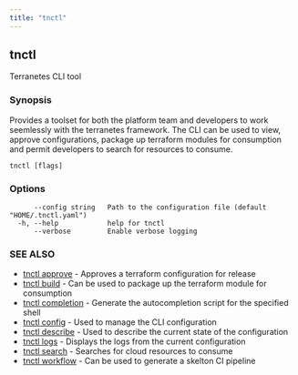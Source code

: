 ```yaml
---
title: "tnctl"
---
```

## tnctl

Terranetes CLI tool

### Synopsis

Provides a toolset for both the platform team and developers to work
seemlessly with the terranetes framework. The CLI can be used to view,
approve configurations, package up terraform modules for consumption and
permit developers to search for resources to consume.


```
tnctl [flags]
```

### Options

```
      --config string   Path to the configuration file (default "HOME/.tnctl.yaml")
  -h, --help            help for tnctl
      --verbose         Enable verbose logging
```

### SEE ALSO

* [tnctl approve](../tnctl_approve)	 - Approves a terraform configuration for release
* [tnctl build](../tnctl_build)	 - Can be used to package up the terraform module for consumption
* [tnctl completion](../tnctl_completion)	 - Generate the autocompletion script for the specified shell
* [tnctl config](../tnctl_config)	 - Used to manage the CLI configuration
* [tnctl describe](../tnctl_describe)	 - Used to describe the current state of the configuration
* [tnctl logs](../tnctl_logs)	 - Displays the logs from the current configuration
* [tnctl search](../tnctl_search)	 - Searches for cloud resources to consume
* [tnctl workflow](../tnctl_workflow)	 - Can be used to generate a skelton CI pipeline


